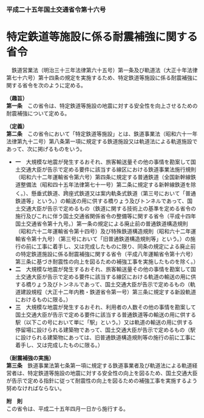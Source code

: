 ### 平成二十五年国土交通省令第十六号  
# 特定鉄道等施設に係る耐震補強に関する省令  
　鉄道営業法（明治三十三年法律第六十五号）第一条及び軌道法（大正十年法律第七十六号）第十四条の規定を実施するため、特定鉄道等施設に係る耐震補強に関する省令を次のように定める。  
  
**（趣旨）**  
**第一条**　この省令は、特定鉄道等施設の地震に対する安全性を向上させるための耐震補強について定める。  
  
**（定義）**  
**第二条**　この省令において「特定鉄道等施設」とは、鉄道事業法（昭和六十一年法律第九十二号）第八条第一項に規定する鉄道施設又は軌道法による軌道施設であって、次に掲げるものをいう。  
* **一**　大規模な地震が発生するおそれ、旅客輸送量その他の事情を勘案して国土交通大臣が告示で定める要件に該当する線区における鉄道事業法施行規則（昭和六十二年運輸省令第六号）第四条に規定する普通鉄道（全国新幹線鉄道整備法（昭和四十五年法律第七十一号）第二条に規定する新幹線鉄道を除く。）、懸垂式鉄道、<ruby>跨<rt>こ</rt></ruby>座式鉄道又は案内軌条式鉄道（第三号において「普通鉄道等」という。）の輸送の用に供する橋りょう及びトンネルであって、国土交通大臣が告示で定めるもの（鉄道に関する技術上の基準を定める省令の施行及びこれに伴う国土交通省関係省令の整備等に関する省令（平成十四年国土交通省令第十九号。）第一条の規定による廃止前の普通鉄道構造規則（昭和六十二年運輸省令第十四号）及び特殊鉄道構造規則（昭和六十二年運輸省令第十九号）（第三号において「旧普通鉄道構造規則等」という。）の施行の前に工事に着手し、又は完成したものに限り、同条の規定による廃止前の特定鉄道施設に係る耐震補強に関する省令（平成八年運輸省令第十六号）第三条に基づき耐震性の向上を図るための補強工事を実施したものを除く。）  
* **二**　大規模な地震が発生するおそれ、旅客輸送量その他の事情を勘案して国土交通大臣が告示で定める要件に該当する線区における軌道の輸送の用に供する橋りょう及びトンネルであって、国土交通大臣が告示で定めるもの（軌道建設規程（大正十二年内務・鉄道省令第一号）第三条に規定する新設軌道におけるものに限る。）  
* **三**　大規模な地震が発生するおそれ、利用者の人数その他の事情を勘案して国土交通大臣が告示で定める要件に該当する普通鉄道等の輸送の用に供する駅（以下この号において単に「駅」という。）又は軌道の輸送の用に供する停留場に設けられる建築物であって、国土交通大臣が告示で定めるもの（駅に設けられる建築物にあっては、旧普通鉄道構造規則等の施行の前に工事に着手し、又は完成したものに限る。）  
  
**（耐震補強の実施）**  
**第三条**　鉄道事業法第七条第一項に規定する鉄道事業者及び軌道法による軌道経営者は、特定鉄道等施設の地震に対する安全性の向上を図るため、国土交通大臣が告示で定める指針に従って耐震性の向上を図るための補強工事を実施するよう努めなければならない。  
  
**附　則**  
この省令は、平成二十五年四月一日から施行する。  
  
